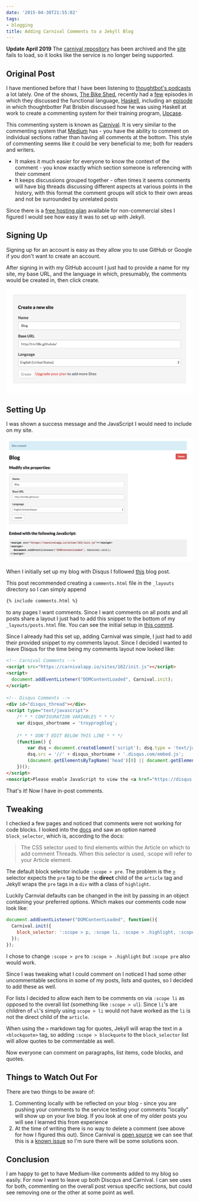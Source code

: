 ```yaml
---
date: '2015-04-30T21:55:02'
tags:
- blogging
title: Adding Carnival Comments to a Jekyll Blog
---
```


**Update April 2019** The [carnival repository](https://github.com/thoughtbot/carnival) has been archived and the [site](https://carnivalapp.io/) fails to load, so it looks like the service is no longer being supported.

## Original Post

I have mentioned before that I have been listening to [thoughtbot's podcasts](https://thoughtbot.com/podcasts) a lot lately. One of the shows, [The Bike Shed](http://bikeshed.fm/), recently had a [few](http://bikeshed.fm/9) episodes in which they discussed the functional language, [Haskell](https://www.haskell.org/), including an [episode](http://bikeshed.fm/10) in which thoughtbotter Pat Brisbin discussed how he was using Haskell at work to create a commenting system for their training program, [Upcase](https://upcase.com/join).

 This commenting system is known as [Carnival](https://carnivalapp.io/). It is very similar to the commenting system that [Medium](https://medium.com/) has - you have the ability to comment on individual sections rather than having all comments at the bottom. This style of commenting seems like it could be very beneficial to me; both for readers and writers.

* It makes it much easier for everyone to know the context of the comment - you know exactly which section someone is referencing with their comment
* It keeps discussions grouped together - often times it seems comments will have big threads discussing different aspects at various points in the history, with this format the comment groups will stick to their own areas and not be surrounded by unrelated posts

 Since there is a [free hosting plan](https://carnivalapp.io/plans) available for non-commercial sites I figured I would see how easy it was to set up with Jekyll.

## Signing Up

Signing up for an account is easy as they allow you to use GitHub or Google if you don't want to create an account.

After signing in with my GitHub account I just had to provide a name for my site, my base URL, and the language in which, presumably, the comments would be created in, then click create.

<img src='./carnival_new_site.png'></img>

## Setting Up

I was shown a success message and the JavaScript I would need to include on my site.

<img src='./carnival_success.png'></img>

When I initially set up my blog with Disqus I followed [this](http://joshualande.com/jekyll-github-pages-poole/) blog post.

This post recommended creating a `comments.html` file in the `_layouts` directory so I can simply append

```bash
{% include comments.html %}
```

to any pages I want comments. Since I want comments on all posts and all posts share a layout I just had to add this snippet to the bottom of my `_layouts/posts.html` file. You can see the initial setup in [this commit](https://github.com/tmr08c/tmr08c.github.io/commit/62b25f07594e9e927aae162a952b24f35984a623).

Since I already had this set up, adding Carnival was simple, I just had to add their provided snippet to my comments layout. Since I decided I wanted to leave Disqus for the time being my comments layout now looked like:

```html
<!-- Carnival Comments -->
<script src="https://carnivalapp.io/sites/182/init.js"></script>
<script>
  document.addEventListener("DOMContentLoaded", Carnival.init);
</script>

<!-- Disqus Comments -->
<div id="disqus_thread"></div>
<script type="text/javascript">
    /* * * CONFIGURATION VARIABLES * * */
    var disqus_shortname = 'troyprogblog';

    /* * * DON'T EDIT BELOW THIS LINE * * */
    (function() {
        var dsq = document.createElement('script'); dsq.type = 'text/javascript'; dsq.async = true;
        dsq.src = '//' + disqus_shortname + '.disqus.com/embed.js';
        (document.getElementsByTagName('head')[0] || document.getElementsByTagName('body')[0]).appendChild(dsq);
    })();
</script>
<noscript>Please enable JavaScript to view the <a href="https://disqus.com/?ref_noscript" rel="nofollow">comments powered by Disqus.</a></noscript>
```

That's it! Now I have in-post comments.

## Tweaking

I checked a few pages and noticed that comments were not working for code blocks. I looked into the [docs](https://carnivalapp.io/docs) and saw an option named `block_selector`, which is, according to the docs:

> The CSS selector used to find elements within the Article on which to add comment Threads. When this selector is used, :scope will refer to your Article element.

The default block selector include `:scope > pre`. The problem is the [`>`](http://www.w3schools.com/cssref/sel_element_gt.asp) selector expects the `pre` tag to be the **direct** child of the `article` tag and Jekyll wraps the `pre` tags in a `div` with a class of `highlight`.

Luckily Carnvial defaults can be changed in the init by passing in an object containing your preferred options. Which makes our comments code now look like:

```javascript
document.addEventListener("DOMContentLoaded", function(){
  Carnival.init({
    block_selector: ':scope > p, :scope li, :scope > .highlight, :scope > blockquote'
  });
});
```

I chose to change `:scope > pre` to `:scope > .highlight` but `:scope pre` also would work.

Since I was tweaking what I could comment on I noticed I had some other uncommentable sections in some of my posts, lists and quotes, so I decided to add these as well.

For lists I decided to allow each item to be comments on via `:scope li` as opposed to the overall list (something like `:scope > ul`). Since `li`'s are children of `ul`'s simply using `scope > li` would not have worked as the `li` is not the direct child of the `article`.

When using the `>` markdown tag for quotes, Jekyll will wrap the text in a `<blockquote>` tag, so adding `:scope > blockquote` to the `block_selector` list will allow quotes to be commentable as well.

Now everyone can comment on paragraphs, list items, code blocks, and quotes.

## Things to Watch Out For

There are two things to be aware of:

1. Commenting locally with be reflected on your blog - since you are pushing your comments to the service testing your comments "locally" will show up on your live blog. If you look at one of my older posts you will see I learned this from experience
2. At the time of writing there is no way to delete a comment (see above for how I figured this out). Since Carnival is [open source](https://github.com/thoughtbot/carnival) we can see that this is a [known issue](https://github.com/thoughtbot/carnival/issues/264) so I'm sure there will be some solutions soon.

## Conclusion

I am happy to get to have Medium-like comments added to my blog so easily. For now I want to leave up both Discqus and Carnival. I can see uses for both, commenting on the overall post versus specific sections, but could see removing one or the other at some point as well.
